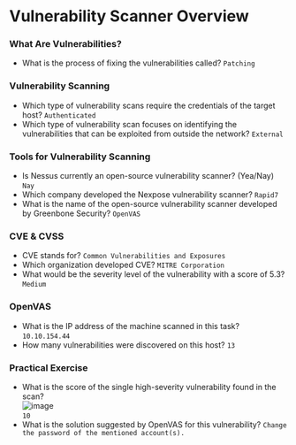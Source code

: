 # Vulnerability Scanner Overview

### What Are Vulnerabilities?
- What is the process of fixing the vulnerabilities called? `Patching`

### Vulnerability Scanning
- Which type of vulnerability scans require the credentials of the target host? `Authenticated `
- Which type of vulnerability scan focuses on identifying the vulnerabilities that can be exploited from outside the network? `External `
 
### Tools for Vulnerability Scanning
- Is Nessus currently an open-source vulnerability scanner? (Yea/Nay) `Nay`
- Which company developed the Nexpose vulnerability scanner? `Rapid7`
- What is the name of the open-source vulnerability scanner developed by Greenbone Security? `OpenVAS`

### CVE & CVSS
- CVE stands for? `Common Vulnerabilities and Exposures`
- Which organization developed CVE? `MITRE Corporation`
- What would be the severity level of the vulnerability with a score of 5.3? `Medium`

### OpenVAS
- What is the IP address of the machine scanned in this task? `10.10.154.44`
- How many vulnerabilities were discovered on this host? `13`

### Practical Exercise
- What is the score of the single high-severity vulnerability found in the scan?<br />
![image](https://github.com/user-attachments/assets/419e67bb-7b94-402f-a966-1d620fb76316)<br />
`10`
- What is the solution suggested by OpenVAS for this vulnerability? `Change the password of the mentioned account(s).`
